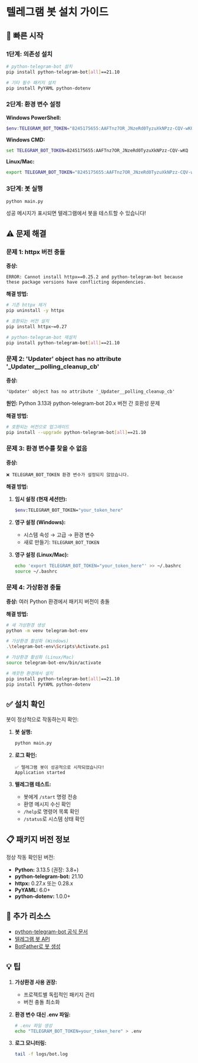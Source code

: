 # 텔레그램 봇 설치 가이드

## 🎯 빠른 시작

### 1단계: 의존성 설치

```bash
# python-telegram-bot 설치
pip install python-telegram-bot[all]==21.10

# 기타 필수 패키지 설치
pip install PyYAML python-dotenv
```

### 2단계: 환경 변수 설정

**Windows PowerShell:**
```powershell
$env:TELEGRAM_BOT_TOKEN="8245175655:AAFTnz7OR_JNzeRd0TyzuXkNPzz-CQV-wKQ"
```

**Windows CMD:**
```cmd
set TELEGRAM_BOT_TOKEN=8245175655:AAFTnz7OR_JNzeRd0TyzuXkNPzz-CQV-wKQ
```

**Linux/Mac:**
```bash
export TELEGRAM_BOT_TOKEN="8245175655:AAFTnz7OR_JNzeRd0TyzuXkNPzz-CQV-wKQ"
```

### 3단계: 봇 실행

```bash
python main.py
```

성공 메시지가 표시되면 텔레그램에서 봇을 테스트할 수 있습니다!

## ⚠️ 문제 해결

### 문제 1: httpx 버전 충돌

**증상:**
```
ERROR: Cannot install httpx==0.25.2 and python-telegram-bot because these package versions have conflicting dependencies.
```

**해결 방법:**
```bash
# 기존 httpx 제거
pip uninstall -y httpx

# 호환되는 버전 설치
pip install httpx~=0.27

# python-telegram-bot 재설치
pip install python-telegram-bot[all]==21.10
```

### 문제 2: 'Updater' object has no attribute '_Updater__polling_cleanup_cb'

**증상:**
```
'Updater' object has no attribute '_Updater__polling_cleanup_cb'
```

**원인:** Python 3.13과 python-telegram-bot 20.x 버전 간 호환성 문제

**해결 방법:**
```bash
# 호환되는 버전으로 업그레이드
pip install --upgrade python-telegram-bot[all]==21.10
```

### 문제 3: 환경 변수를 찾을 수 없음

**증상:**
```
❌ TELEGRAM_BOT_TOKEN 환경 변수가 설정되지 않았습니다.
```

**해결 방법:**

1. **임시 설정 (현재 세션만):**
   ```bash
   $env:TELEGRAM_BOT_TOKEN="your_token_here"
   ```

2. **영구 설정 (Windows):**
   - 시스템 속성 → 고급 → 환경 변수
   - 새로 만들기: `TELEGRAM_BOT_TOKEN`

3. **영구 설정 (Linux/Mac):**
   ```bash
   echo 'export TELEGRAM_BOT_TOKEN="your_token_here"' >> ~/.bashrc
   source ~/.bashrc
   ```

### 문제 4: 가상환경 충돌

**증상:**
여러 Python 환경에서 패키지 버전이 충돌

**해결 방법:**
```bash
# 새 가상환경 생성
python -m venv telegram-bot-env

# 가상환경 활성화 (Windows)
.\telegram-bot-env\Scripts\Activate.ps1

# 가상환경 활성화 (Linux/Mac)
source telegram-bot-env/bin/activate

# 깨끗한 환경에서 설치
pip install python-telegram-bot[all]==21.10
pip install PyYAML python-dotenv
```

## ✅ 설치 확인

봇이 정상적으로 작동하는지 확인:

1. **봇 실행:**
   ```bash
   python main.py
   ```

2. **로그 확인:**
   ```
   ✅ 텔레그램 봇이 성공적으로 시작되었습니다!
   Application started
   ```

3. **텔레그램 테스트:**
   - 봇에게 `/start` 명령 전송
   - 환영 메시지 수신 확인
   - `/help`로 명령어 목록 확인
   - `/status`로 시스템 상태 확인

## 📋 패키지 버전 정보

정상 작동 확인된 버전:

- **Python:** 3.13.5 (권장: 3.8+)
- **python-telegram-bot:** 21.10
- **httpx:** 0.27.x 또는 0.28.x
- **PyYAML:** 6.0+
- **python-dotenv:** 1.0.0+

## 🔗 추가 리소스

- [python-telegram-bot 공식 문서](https://python-telegram-bot.org/)
- [텔레그램 봇 API](https://core.telegram.org/bots/api)
- [BotFather로 봇 생성](https://t.me/botfather)

## 💡 팁

1. **가상환경 사용 권장:**
   - 프로젝트별 독립적인 패키지 관리
   - 버전 충돌 최소화

2. **환경 변수 대신 .env 파일:**
   ```bash
   # .env 파일 생성
   echo "TELEGRAM_BOT_TOKEN=your_token_here" > .env
   ```

3. **로그 모니터링:**
   ```bash
   tail -f logs/bot.log
   ```


